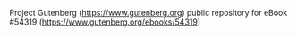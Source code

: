 Project Gutenberg (https://www.gutenberg.org) public repository for
eBook #54319 (https://www.gutenberg.org/ebooks/54319)

